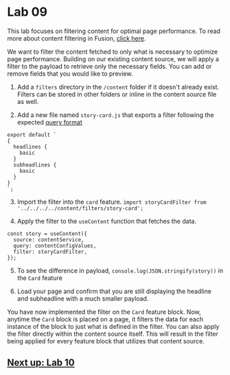 # Lab 09
This lab focuses on filtering content for optimal page performance. To read more about content filtering in Fusion, [click here](https://redirector.arcpublishing.com/alc/arc-products/pagebuilder/fusion/documentation/recipes/content-filtering.md). 

We want to filter the content fetched to only what is necessary to optimize page performance. Building on our existing content source, we will apply a filter to the payload to retrieve only the necessary fields. You can add or remove fields that you would like to preview.

1. Add a `filters` directory in the `/content` folder if it doesn't already exist. Filters can be stored in other folders or inline in the content source file as well.

2. Add a new file named `story-card.js` that exports a filter following the expected [query format](https://redirector.arcpublishing.com/alc/arc-products/pagebuilder/fusion/documentation/recipes/content-filtering.md)

```
export default `
{
  headlines {
    basic
  }
  subheadlines {
    basic
  }
}
`;
```

3. Import the filter into the `card` feature.
```import storyCardFilter from '../../../../content/filters/story-card';```

4. Apply the filter to the `useContent` function that fetches the data.
```
const story = useContent({
  source: contentService,
  query: contentConfigValues,
  filter: storyCardFilter,
});
```

5. To see the difference in payload, `console.log(JSON.stringify(story))` in the `Card` feature

6. Load your page and confirm that you are still displaying the headline and subheadline with a much smaller payload.

You have now implemented the filter on the `Card` feature block. Now, anytime the `Card` block is placed on a page, it filters the data for each instance of the block to just what is defined in the filter. You can also apply the filter directly within the content source itself. This will result in the filter being applied for every feature block that utilizes that content source.

## [Next up: Lab 10](https://github.com/wapopartners/Fusion-Training-User-Stories/tree/lab-10)
